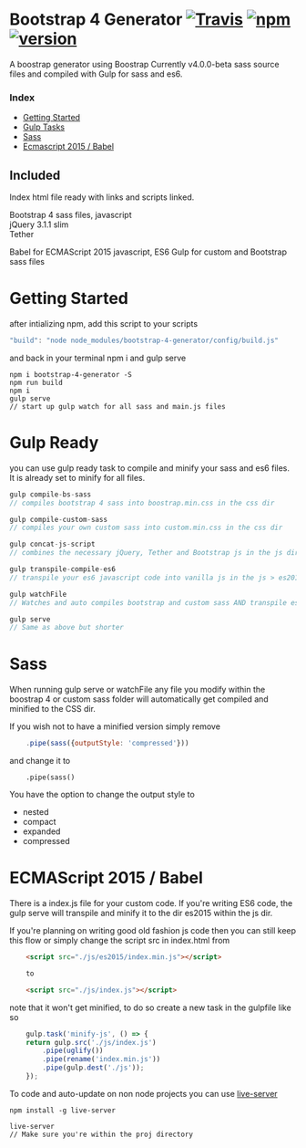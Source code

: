 # Bootstrap 4 Generator [![Travis](https://img.shields.io/travis/rust-lang/rust.svg)](https://github.com/FernandoBoza/bootstrap-4-generator) [![npm](https://img.shields.io/badge/npm-v1.0.13-brightgreen.svg)](https://www.npmjs.com/package/bootstrap-4-generator) [![version](https://img.shields.io/badge/license-MIT-blue.svg)](http://fernandoboza.com)
A boostrap generator using Boostrap Currently v4.0.0-beta sass source files and compiled with Gulp for 
sass and es6.

### Index
* [Getting Started](#getting-started)
* [Gulp Tasks](#gulp-ready)
* [Sass](#sass)
* [Ecmascript 2015 / Babel](#ecmascript-2015--babel)

## Included 

Index html file ready with links and scripts linked.

Bootstrap 4 sass files, javascript<br>
jQuery 3.1.1 slim<br>
Tether

Babel for ECMAScript 2015 javascript, ES6
Gulp for custom and Bootstrap sass files

# Getting Started

after intializing npm, add this script to your scripts
```javascript
"build": "node node_modules/bootstrap-4-generator/config/build.js"
```

and back in your terminal npm i and gulp serve

```
npm i bootstrap-4-generator -S
npm run build
npm i
gulp serve
// start up gulp watch for all sass and main.js files
```

# Gulp Ready 
you can use gulp ready task to compile and minify your sass and es6 files. It is already set to minify for all files.

```javascript
gulp compile-bs-sass
// compiles bootstrap 4 sass into boostrap.min.css in the css dir

gulp compile-custom-sass
// compiles your own custom sass into custom.min.css in the css dir

gulp concat-js-script
// combines the necessary jQuery, Tether and Bootstrap js in the js dir

gulp transpile-compile-es6
// transpile your es6 javascript code into vanilla js in the js > es2015 dir

gulp watchFile
// Watches and auto compiles bootstrap and custom sass AND transpile es6 code

gulp serve
// Same as above but shorter
```

# Sass
When running gulp serve or watchFile any file you modify within the boostrap 4 or custom sass folder will automatically get compiled and minified to the CSS dir.

If you wish not to have a minified version simply remove
```javascript
    .pipe(sass({outputStyle: 'compressed'}))
```
and change it to 
```
    .pipe(sass()
```

You have the option to change the output style to 
* nested
* compact
* expanded
* compressed

# ECMAScript 2015 / Babel
There is a index.js file for your custom code. If you're writing ES6 code, the gulp serve will transpile and minify it to the dir es2015 within the js dir.

If you're planning on writing good old fashion js code then you can still keep this flow or simply change the script src in index.html from 

```html
    <script src="./js/es2015/index.min.js"></script>

    to

    <script src="./js/index.js"></script>
```

note that it won't get minified, to do so create a new task in the gulpfile like so
```javascript
    gulp.task('minify-js', () => {
    return gulp.src('./js/index.js')
        .pipe(uglify())
        .pipe(rename('index.min.js'))
        .pipe(gulp.dest('./js'));
    });
```

To code and auto-update on non node projects you can use [live-server](http://tapiov.net/live-server/)
```
npm install -g live-server

live-server
// Make sure you're within the proj directory
```